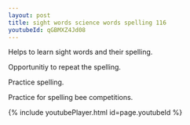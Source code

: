 ```yaml
---
layout: post
title: sight words science words spelling 116
youtubeId: qGBMXZ4Jd08
---
```

 
 
Helps to learn sight words and their spelling.

Opportunitiy to repeat the spelling. 

Practice spelling. 
 
Practice for spelling bee competitions. 
 
{% include youtubePlayer.html id=page.youtubeId %}
 
 
